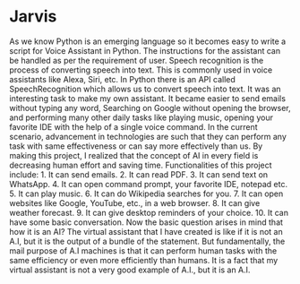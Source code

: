 # Jarvis
As we know Python is an emerging language so it becomes easy to write a script for Voice Assistant in Python. The instructions for the assistant can be handled as per the requirement of user. Speech recognition is the process of converting speech into text. This is commonly used in voice assistants like Alexa, Siri, etc. In Python there is an API called SpeechRecognition which allows us to convert speech into text. It was an interesting task to make my own assistant. It became easier to send emails without typing any word, Searching on Google without opening the browser, and performing many other daily tasks like playing music, opening your favorite IDE with the help of a single voice command. In the current scenario, advancement in technologies are such that they can perform any task with same effectiveness or can say more effectively than us. By making this project, I realized that the concept of AI in every field is decreasing human effort and saving time. Functionalities of this project include: 1. It can send emails. 2. It can read PDF. 3. It can send text on WhatsApp. 4. It can open command prompt, your favorite IDE, notepad etc. 5. It can play music. 6. It can do Wikipedia searches for you. 7. It can open websites like Google, YouTube, etc., in a web browser. 8. It can give weather forecast. 9. It can give desktop reminders of your choice. 10. It can have some basic conversation. Now the basic question arises in mind that how it is an AI? The virtual assistant that I have created is like if it is not an A.I, but it is the output of a bundle of the statement. But fundamentally, the mail purpose of A.I machines is that it can perform human tasks with the same efficiency or even more efficiently than humans. It is a fact that my virtual assistant is not a very good example of A.I., but it is an A.I.
